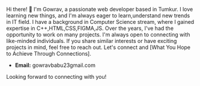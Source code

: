   
Hi there! 👋 I'm Gowrav, a passionate web developer based in  Tumkur. I love learning new things, and I'm always eager to  learn,understand new trends in IT field. 
I have a background in  Computer Science stream, where I gained expertise in  C++,HTML,CSS,FIGMA,JS. Over the years, I've had the opportunity to work on  many projects.
I'm always open to connecting with like-minded individuals. If you share similar interests or have exciting projects in mind, feel free to reach out. Let's connect and [What You Hope to Achieve Through Connections].

- **Email:**  gowravbabu23gmail.com
 

Looking forward to connecting with you!



<!---
gowrav619/gowrav619 is a ✨ special ✨ repository because its `README.md` (this file) appears on your GitHub profile.
You can click the Preview link to take a look at your changes.
--->
